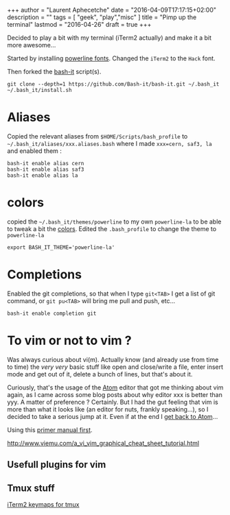 +++
author = "Laurent Aphecetche"
date = "2016-04-09T17:17:15+02:00"
description = ""
tags = [ "geek", "play","misc" ]
title = "Pimp up the terminal"
lastmod = "2016-04-26"
draft = true
+++

Decided to play a bit with my terminal (iTerm2 actually) and  make it a bit more awesome...

Started by installing [powerline fonts](https://powerline.readthedocs.org). Changed the `iTerm2` to the `Hack` font.

Then forked the [bash-it](https://github.com/Bash-it/bash-it) script(s).

```
git clone --depth=1 https://github.com/Bash-it/bash-it.git ~/.bash_it
~/.bash_it/install.sh
```

# Aliases

Copied the relevant aliases from `$HOME/Scripts/bash_profile` to `~/.bash_it/aliases/xxx.aliases.bash` where I made `xxx=cern, saf3, la` and enabled them :

```
bash-it enable alias cern
bash-it enable alias saf3
bash-it enable alias la
```

# colors

copied the `~/.bash_it/themes/powerline` to my own `powerline-la` to be able to tweak a bit the [colors](https://upload.wikimedia.org/wikipedia/en/1/15/xterm_256color_chart.svg).
Edited the `.bash_profile` to change the theme to `powerline-la`

```
export BASH_IT_THEME='powerline-la'
```

# Completions

Enabled the git completions, so that when I type `git<TAB>` I get a list of git command, or `git pu<TAB>` will bring me pull and push, etc...

```
bash-it enable completion git
```

# To vim or not to vim ?

Was always curious about vi(m). Actually know (and already use from time to time) the _very very_ basic stuff like open and close/write a file, enter insert mode and get out of it, delete a bunch of lines, but that's about it.

Curiously, that's the usage of the [Atom](https://atom.io/) editor that got me thinking about vim again, as I came across some blog posts about why editor xxx is better than yyy. A matter of preference ? Certainly. But I had the gut feeling that vim is more than what it looks like (an editor for nuts, frankly speaking...), so I decided to take a serious jump at it. Even if at the end I [get back to Atom](http://revelry.co/learn-vim-use-atom/)...

Using this [primer manual first](https://danielmiessler.com/study/vim).

http://www.viemu.com/a_vi_vim_graphical_cheat_sheet_tutorial.html

## Usefull plugins for vim

## Tmux stuff

[iTerm2 keymaps for tmux](http://tangledhelix.com/blog/2012/04/28/iterm2-keymaps-for-tmux/)
